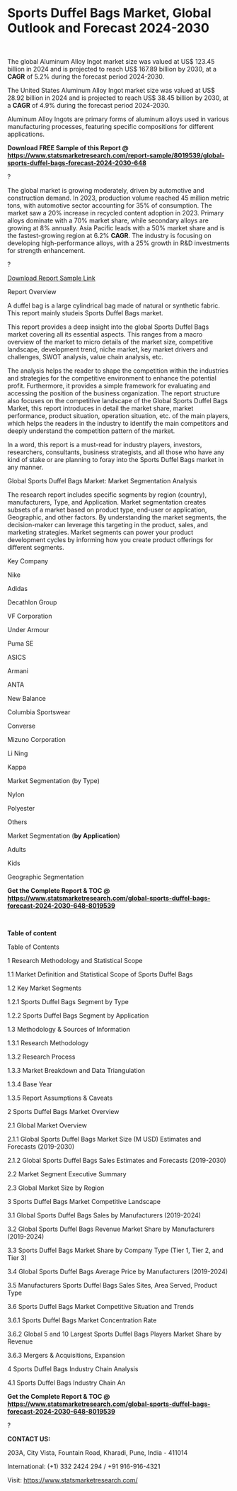 <h1>Sports Duffel Bags Market, Global Outlook and Forecast 2024-2030</h1><br/><p>The global Aluminum Alloy Ingot market size was valued at US$ 123.45 billion in 2024 and is projected to reach US$ 167.89 billion by 2030, at a <strong>CAGR</strong> of 5.2% during the forecast period 2024-2030.</p>
 
 
 
 <p>The United States Aluminum Alloy Ingot market size was valued at US$ 28.92 billion in 2024 and is projected to reach US$ 38.45 billion by 2030, at a <strong>CAGR</strong> of 4.9% during the forecast period 2024-2030.</p>
 
 
 
 <p>Aluminum Alloy Ingots are primary forms of aluminum alloys used in various manufacturing processes, featuring specific compositions for different applications.</p>
 
 
 
 <div><b>Download FREE Sample of this Report @ <a href="https://www.statsmarketresearch.com/download-free-sample/8019539/global-sports-duffel-bags-forecast-2024-2030-648">https://www.statsmarketresearch.com/report-sample/8019539/global-sports-duffel-bags-forecast-2024-2030-648</a></b></div>
 
 
 
 <p>? </p>
 
 
 
 <p>The global market is growing moderately, driven by automotive and construction demand. In 2023, production volume reached 45 million metric tons, with automotive sector accounting for 35% of consumption. The market saw a 20% increase in recycled content adoption in 2023. Primary alloys dominate with a 70% market share, while secondary alloys are growing at 8% annually. Asia Pacific leads with a 50% market share and is the fastest-growing region at 6.2% <strong>CAGR</strong>. The industry is focusing on developing high-performance alloys, with a 25% growth in R&D investments for strength enhancement.</p>
 
 
 
 <p>? </p>
 
 
 
 <p><a href="https://www.statsmarketresearch.com/download-free-sample/8019539/global-sports-duffel-bags-forecast-2024-2030-648">Download Report Sample Link</a></p>
 
 
 
 <p>Report Overview</p>
 
 
 
 <p>A duffel bag is a large cylindrical bag made of natural or synthetic fabric. This report mainly studeis Sports Duffel Bags market.</p>
 
 
 
 <p>This report provides a deep insight into the global Sports Duffel Bags market covering all its essential aspects. This ranges from a macro overview of the market to micro details of the market size, competitive landscape, development trend, niche market, key market drivers and challenges, SWOT analysis, value chain analysis, etc.</p>
 
 
 
 <p>The analysis helps the reader to shape the competition within the industries and strategies for the competitive environment to enhance the potential profit. Furthermore, it provides a simple framework for evaluating and accessing the position of the business organization. The report structure also focuses on the competitive landscape of the Global Sports Duffel Bags Market, this report introduces in detail the market share, market performance, product situation, operation situation, etc. of the main players, which helps the readers in the industry to identify the main competitors and deeply understand the competition pattern of the market.</p>
 
 
 
 <p>In a word, this report is a must-read for industry players, investors, researchers, consultants, business strategists, and all those who have any kind of stake or are planning to foray into the Sports Duffel Bags market in any manner.</p>
 
 
 
 <p>Global Sports Duffel Bags Market: Market Segmentation Analysis</p>
 
 
 
 <p>The research report includes specific segments by region (country), manufacturers, Type, and Application. Market segmentation creates subsets of a market based on product type, end-user or application, Geographic, and other factors. By understanding the market segments, the decision-maker can leverage this targeting in the product, sales, and marketing strategies. Market segments can power your product development cycles by informing how you create product offerings for different segments.</p>
 
 
 
 <p>Key Company</p>
 
 
 
 <p>Nike</p>
 
 
 
 <p>Adidas</p>
 
 
 
 <p>Decathlon Group</p>
 
 
 
 <p>VF Corporation</p>
 
 
 
 <p>Under Armour</p>
 
 
 
 <p>Puma SE</p>
 
 
 
 <p>ASICS</p>
 
 
 
 <p>Armani</p>
 
 
 
 <p>ANTA</p>
 
 
 
 <p>New Balance</p>
 
 
 
 <p>Columbia Sportswear</p>
 
 
 
 <p>Converse</p>
 
 
 
 <p>Mizuno Corporation</p>
 
 
 
 <p>Li Ning</p>
 
 
 
 <p>Kappa</p>
 
 
 
 <p>Market Segmentation (by Type)</p>
 
 
 
 <p>Nylon</p>
 
 
 
 <p>Polyester</p>
 
 
 
 <p>Others</p>
 
 
 
 <p>Market Segmentation (<strong>by Application</strong>)</p>
 
 
 
 <p>Adults</p>
 
 
 
 <p>Kids</p>
 
 
 
 <p>Geographic Segmentation</p>
 
 
 
 <div><b>Get the Complete Report & TOC @ <a href="https://www.statsmarketresearch.com/global-sports-duffel-bags-forecast-2024-2030-648-8019539">https://www.statsmarketresearch.com/global-sports-duffel-bags-forecast-2024-2030-648-8019539</a></b></div>
 
 
 
 <p><br />
 
 <b>Table of content</b></p>
 
 
 
 <p>Table of Contents<br />
 
 1 Research Methodology and Statistical Scope<br />
 
 1.1 Market Definition and Statistical Scope of Sports Duffel Bags<br />
 
 1.2 Key Market Segments<br />
 
 1.2.1 Sports Duffel Bags Segment by Type<br />
 
 1.2.2 Sports Duffel Bags Segment by Application<br />
 
 1.3 Methodology & Sources of Information<br />
 
 1.3.1 Research Methodology<br />
 
 1.3.2 Research Process<br />
 
 1.3.3 Market Breakdown and Data Triangulation<br />
 
 1.3.4 Base Year<br />
 
 1.3.5 Report Assumptions & Caveats<br />
 
 2 Sports Duffel Bags Market Overview<br />
 
 2.1 Global Market Overview<br />
 
 2.1.1 Global Sports Duffel Bags Market Size (M USD) Estimates and Forecasts (2019-2030)<br />
 
 2.1.2 Global Sports Duffel Bags Sales Estimates and Forecasts (2019-2030)<br />
 
 2.2 Market Segment Executive Summary<br />
 
 2.3 Global Market Size by Region<br />
 
 3 Sports Duffel Bags Market Competitive Landscape<br />
 
 3.1 Global Sports Duffel Bags Sales by Manufacturers (2019-2024)<br />
 
 3.2 Global Sports Duffel Bags Revenue Market Share by Manufacturers (2019-2024)<br />
 
 3.3 Sports Duffel Bags Market Share by Company Type (Tier 1, Tier 2, and Tier 3)<br />
 
 3.4 Global Sports Duffel Bags Average Price by Manufacturers (2019-2024)<br />
 
 3.5 Manufacturers Sports Duffel Bags Sales Sites, Area Served, Product Type<br />
 
 3.6 Sports Duffel Bags Market Competitive Situation and Trends<br />
 
 3.6.1 Sports Duffel Bags Market Concentration Rate<br />
 
 3.6.2 Global 5 and 10 Largest Sports Duffel Bags Players Market Share by Revenue<br />
 
 3.6.3 Mergers & Acquisitions, Expansion<br />
 
 4 Sports Duffel Bags Industry Chain Analysis<br />
 
 4.1 Sports Duffel Bags Industry Chain An</p>
 
 
 
 <div><b>Get the Complete Report & TOC @ <a href="https://www.statsmarketresearch.com/global-sports-duffel-bags-forecast-2024-2030-648-8019539">https://www.statsmarketresearch.com/global-sports-duffel-bags-forecast-2024-2030-648-8019539</a></b></div>
 
 
 
 <p>? </p>
 
 
 
 <p><b>CONTACT US:</b><br />
 
 203A, City Vista, Fountain Road, Kharadi, Pune, India - 411014<br />
 
 International: (+1) 332 2424 294 / +91 916-916-4321<br />
 
 Visit: <a href="https://www.statsmarketresearch.com/">https://www.statsmarketresearch.com/</a></p>